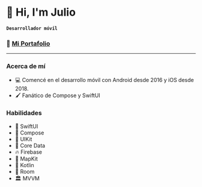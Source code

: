 # 👋 Hi, I'm Julio

**`Desarrollador móvil`**

### 💼 **[Mi Portafolio](https://github.com/femertux/mobile-portfolio)**

---

### Acerca de mí
- 💻 Comencé en el desarrollo móvil con Android desde 2016 y iOS desde 2018.
- 🖌️ Fanático de Compose y SwiftUI



 ### Habilidades
- 🎨 SwiftUI
- 🎨 Compose
- 📐 UIKit
- 💽 Core Data
- 🔥 Firebase
- 📍 MapKit
- 🤖 Kotlin
- 💾 Room
- 🏛️ MVVM
